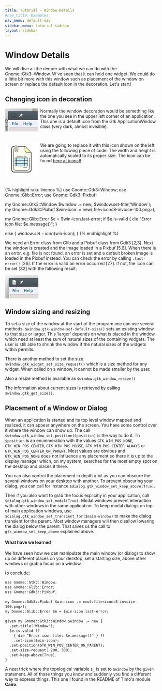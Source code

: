 ```yaml
---
title: Tutorial - Window Details
#nav_title: Examples
nav_menu: default-nav
sidebar_menu: tutorial-sidebar
layout: sidebar
---
```

# Window Details

We will dive a little deeper with what we can do with the Gnome::Gtk3::Window. W've seen that it can hold one widget. We could do a little bit more with this window such as placement of the window on screen or replace the default icon in the decoration. Let's start!

## Changing icon in decoration

<p>
<img src="images/window-deco1.png" width="108" style="float:left; margin-right:8px"/>
Normally the window decoration would be something like the one you see in the upper left corner of an application. This one is a default icon from the Gtk ApplicationWindow class (very dark, almost invisible).
</p>
<br/>
<p>
<img src="images/icons8-invoice-100.png" width="108" style="float:left; margin-right:8px"/>
We are going to replace it with this icon shown on the left using the following piece of code. The width and height is automatically scaled to its proper size. The icon can be found <a href="https://icons8.com" target="\_blank">here at icons8</a>.
</p>
<br/>
<br/>
<br/>

{% highlight raku linenos %}
use Gnome::Gtk3::Window;
use Gnome::Glib::Error;
use Gnome::Gdk3::Pixbuf;

my Gnome::Gtk3::Window $window .= new;
$window.set-title('Window');
my Gnome::Gdk3::Pixbuf $win-icon .= new(:file<icons8-invoice-100.png>);

my Gnome::Glib::Error $e = $win-icon.last-error;
if $e.is-valid {
  die "Error icon file: $e.message()";
}

else {
  $window.set-icon($win-icon);
}
{% endhighlight %}

We need an Error class from Glib and a Pixbuf class from Gdk3 [2,3]. Next the window is created and the image loaded in a Pixbuf [5,6]. When there is an error, e.g. file is not found, an error is set and a default broken image is loaded in the Pixbuf instead. You can check the error by calling `.last-error()` [26]. If the error is valid an error occurred [27]. If not, the icon can be set [32] with the following result;

![new icon](images/window-deco2.png)

## Window sizing and resizing

To set a size of the window at the start of the program one can use several methods. `$window.gtk-window-set-default-size()` sets an existing window to that size or larger. This 'larger' depends on what is placed in the window which need at least the sum of natural sizes of the containing widgets. The user is still able to shrink the window if the natural sizes of the widgets within permits.

There is another method to set the size. `$window.gtk_widget_set_size_request()` which is a size method for any widget. When called on a window, it cannot be made smaller by the user.

Also a resize method is available as `$window.gtk_window_resize()` <!--[`$window.gtk_window_resize()`](../reference/Gtk3/Window.html#wow101).-->

The information about current sizes is retrieved by calling `$window.gtk_get_size()`.

## Placement of a Window or Dialog

When an application is started and its top level window mapped and realized, it can appear anywhere on the screen. You have some control over it where the window can show up. The call `$window.gtk_window_set_position($position)` is the way to do it. Th `$position` is an enummeration with the values `GTK_WIN_POS_NONE`, `GTK_WIN_POS_CENTER`, `GTK_WIN_POS_MOUSE`, `GTK_WIN_POS_CENTER_ALWAYS` or `GTK_WIN_POS_CENTER_ON_PARENT`. Most values are obvious and `GTK_WIN_POS_NONE` does not influence any placement so there it is up to the display manager which, on my system, searches for the most empty spot on the desktop and places it there.

You can also control the placement in depth a bit as you can obscure the several windows on your desktop with another. To prevent obscuring your dialog, you can call for instance `$dialog.gtk_window_set_keep_above(True)`.

Then if you also want to grab the focus explicitly in your application, call `$dialog.gtk_window_set_modal(True)`. Modal windows prevent interaction with other windows in the same application. To keep modal dialogs on top of main application windows, use `$dialog.gtk_window_set_transient_for($main-window)` to make the dialog transient for the parent. Most window managers will then disallow lowering the dialog below the parent. That saves us the call to `gtk_window_set_keep_above` explained above.

#### What have we learned

We have seen how we can manipulate the main window (or dialog) to show up on different places on your desktop, set a starting size, above other windows or grab a focus on a window.

to conclude;

```
use Gnome::Gtk3::Window;
use Gnome::Glib::Error;
use Gnome::Gdk3::Pixbuf;

my Gnome::Gdk3::Pixbuf $win-icon .= new(:file<icons8-invoice-100.png>);
my Gnome::Glib::Error $e = $win-icon.last-error;

given my Gnome::Gtk3::Window $window .= new {
  .set-title('Window');
  $e.is-valid ??
    { die "Error icon file: $e.message()" } !!
    .set-icon($win-icon);
  .set-position(GTK_WIN_POS_CENTER_ON_PARENT);
  .set-size-request( 200, 300);
  .set-keep-above(True);
}
```

A neat trick where the topological variable `$_` is set to `$window` by the `given` statement. All of those things you know and suddenly you find a different way to express things. This one I found in the README of Timo's module **Cairo**.
